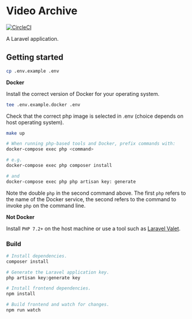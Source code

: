 # Video Archive

[![CircleCI](https://circleci.com/gh/HammerMuseum/hammer-video/tree/develop.svg?style=svg&circle-token=cb38c33f1816b91c8cbc3a79ff2c75ebb36e9a8f)](https://circleci.com/gh/HammerMuseum/hammer-video/tree/develop)

A Laravel application.

## Getting started

```sh
cp .env.example .env
```

**Docker**

Install the correct version of Docker for your operating system. 

```sh
tee .env.example.docker .env
```
Check that the correct php image is selected in .env (choice depends on host operating system).

```sh
make up
```

```sh
# When running php-based tools and Docker, prefix commands with:
docker-compose exec php <command>

# e.g.
docker-compose exec php composer install

# and
docker-compose exec php php artisan key: generate
```

Note the double `php` in the second command above. The first `php` refers to the name of the Docker service, the second refers to the command to invoke `php` on the command line.

**Not Docker**

Install `PHP 7.2+` on the host machine or use a tool such as [Laravel Valet](https://laravel.com/docs/6.x/valet).

### Build

```sh
# Install dependencies.
composer install

# Generate the Laravel application key.
php artisan key:generate key

# Install frontend dependencies.
npm install

# Build frontend and watch for changes.
npm run watch
```
